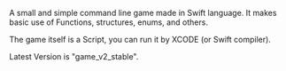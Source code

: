A small and simple command line game made in Swift language.
It makes basic use of Functions, structures, enums, and others.

The game itself is a Script, you can run it by XCODE (or Swift compiler).

Latest Version is "game_v2_stable".
